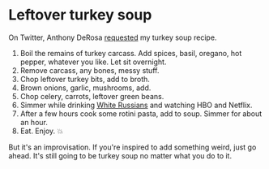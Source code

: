 # Leftover turkey soup
On Twitter, Anthony DeRosa <a href="https://twitter.com/Anthony/status/1200597085135032320">requested</a> my turkey soup recipe. 
1. Boil the remains of turkey carcass. Add spices, basil, oregano, hot pepper, whatever you like. Let sit overnight.
2. Remove carcass, any bones, messy stuff. 
3. Chop leftover turkey bits, add to broth.
4. Brown onions, garlic, mushrooms, add.
5. Chop celery, carrots, leftover green beans.
6. Simmer while drinking <a href="http://scripting.com/2019/11/29/214440.html">White Russians</a> and watching HBO and Netflix.
7. After a few hours cook some rotini pasta, add to soup. Simmer for about an hour.
8. Eat. Enjoy. :boom:

But it's an improvisation. If you're inspired to add something weird, just go ahead. It's still going to be turkey soup no matter what you do to it. 

